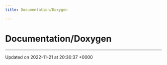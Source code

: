 ```yaml
---
title: Documentation/Doxygen

---
```


# Documentation/Doxygen








-------------------------------

Updated on 2022-11-21 at 20:30:37 +0000
